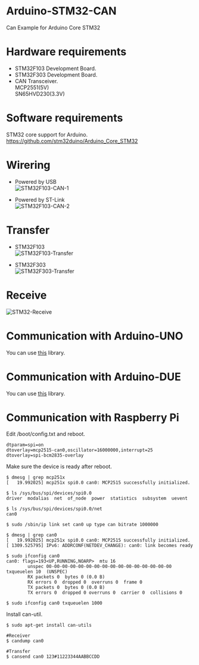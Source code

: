 # Arduino-STM32-CAN
Can Example for Arduino Core STM32

# Hardware requirements

- STM32F103 Development Board.   
- STM32F303 Development Board.   
- CAN Transceiver.   
MCP2551(5V)   
SN65HVD230(3.3V)   

# Software requirements

STM32 core support for Arduino.   
https://github.com/stm32duino/Arduino_Core_STM32

# Wirering   
- Powered by USB   
![STM32F103-CAN-1](https://user-images.githubusercontent.com/6020549/75340817-87094a00-58d6-11ea-9067-9b7c0a50fee8.jpg)

- Powered by ST-Link   
![STM32F103-CAN-2](https://user-images.githubusercontent.com/6020549/75340826-8a043a80-58d6-11ea-8f78-fdd1e8145cd9.jpg)


# Transfer
- STM32F103   
![STM32F103-Transfer](https://user-images.githubusercontent.com/6020549/75340563-119d7980-58d6-11ea-9e70-00d56f7f1234.jpg)

- STM32F303   
![STM32F303-Transfer](https://user-images.githubusercontent.com/6020549/75340579-195d1e00-58d6-11ea-8fdd-f8fea31e9b7d.jpg)



# Receive
![STM32-Receive](https://user-images.githubusercontent.com/6020549/75340537-00ed0380-58d6-11ea-8a7c-15c2bbda87a9.jpg)


# Communication with Arduino-UNO
You can use [this](https://github.com/linux-can/can-utils) library.

# Communication with Arduino-DUE
You can use [this](https://github.com/collin80/due_can) library.

# Communication with Raspberry Pi
Edit /boot/config.txt and reboot.   
```
dtparam=spi=on
dtoverlay=mcp2515-can0,oscillator=16000000,interrupt=25
dtoverlay=spi-bcm2835-overlay
```


Make sure the device is ready after reboot.
```
$ dmesg | grep mcp251x
[   19.992025] mcp251x spi0.0 can0: MCP2515 successfully initialized.

$ ls /sys/bus/spi/devices/spi0.0
driver  modalias  net  of_node  power  statistics  subsystem  uevent

$ ls /sys/bus/spi/devices/spi0.0/net
can0

$ sudo /sbin/ip link set can0 up type can bitrate 1000000

$ dmesg | grep can0
[   19.992025] mcp251x spi0.0 can0: MCP2515 successfully initialized.
[ 1309.525795] IPv6: ADDRCONF(NETDEV_CHANGE): can0: link becomes ready

$ sudo ifconfig can0
can0: flags=193<UP,RUNNING,NOARP>  mtu 16
        unspec 00-00-00-00-00-00-00-00-00-00-00-00-00-00-00-00  txqueuelen 10  (UNSPEC)
        RX packets 0  bytes 0 (0.0 B)
        RX errors 0  dropped 0  overruns 0  frame 0
        TX packets 0  bytes 0 (0.0 B)
        TX errors 0  dropped 0 overruns 0  carrier 0  collisions 0

$ sudo ifconfig can0 txqueuelen 1000
```

Install can-util.
```
$ sudo apt-get install can-utils

#Receiver
$ candump can0

#Transfer
$ cansend can0 123#11223344AABBCCDD
```

